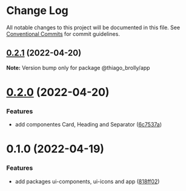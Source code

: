 # Change Log

All notable changes to this project will be documented in this file.
See [Conventional Commits](https://conventionalcommits.org) for commit guidelines.

## [0.2.1](https://github.com/thiagobrolly/monorepo/compare/v0.2.0...v0.2.1) (2022-04-20)

**Note:** Version bump only for package @thiago_brolly/app





# [0.2.0](https://github.com/thiagobrolly/monorepo/compare/v0.1.0...v0.2.0) (2022-04-20)


### Features

* add componentes Card, Heading and Separator ([6c7537a](https://github.com/thiagobrolly/monorepo/commit/6c7537a4130879d2690ad65d435f17cf70ed5537))





# 0.1.0 (2022-04-19)


### Features

* add packages ui-components, ui-icons and app ([818ff02](https://github.com/thiagobrolly/monorepo/commit/818ff020e4012fbc7557768c11e9104ae53e2b7e))
